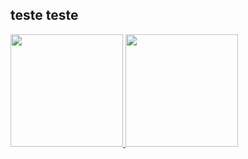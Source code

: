 ## teste teste
<div style="display: inline_block">
<a href="https://github.com/lucasbrendn">
  <img height="180em" src="https://github-readme-stats.vercel.app/api?username=lucasbrendn&show_icons=true&theme=dracula&include_all_commits=true&count_private=true"/>
  <img height="180em" src="https://github-readme-stats.vercel.app/api/top-langs/?username=lucasbrendn&layout=compact&langs_count=7&theme=dracula"/>
</div>
